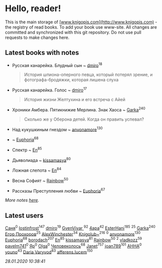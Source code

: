 # Hello, reader!
This is the main storage of [www.knigopis.com](http://www.knigopis.com) - the registry of read books.
To add your book use www-site. All changes are committed and synchronized with this git repository.
Do not use pull requests to make changes here.


## Latest books with notes
* Русская канарейка. Блудный сын ~ [dmiro](users/571/5714115-vkontakte)<sup>18</sup>
    > История шпиона-оперного певца, который потерял зрение, и фотографа-бродяжки, которая лишена слуха

* Русская канарейка. Голос ~ [dmiro](users/571/5714115-vkontakte)<sup>17</sup>
    > История жизни Желтухина и его встреча с Айей

* Хроники Амбера. Пятикнижие Мерлина. Знак Хаоса ~ [Garka](users/115/115753719718250012620-google)<sup>240</sup>
    > Сколько же у Оберона детей. Когда он править успевал?

* Над кукушкиным гнездом ~ [anvonamore](users/595/5957175-vkontakte)<sup>130</sup>

*  ~ [Euphoria](users/106/106304994652616315178-google)<sup>68</sup>

* Спектр ~ [En](users/333/333646551-vkontakte)<sup>85</sup>

* Дьяволиада ~ [kissamasya](users/684/68439978-vkontakte)<sup>80</sup>

* Ложная слепота ~ [En](users/333/333646551-vkontakte)<sup>84</sup>

* Весна Софият ~ [Rainbow](users/109/109787328219839805802-google)<sup>50</sup>

* Рассказы Преступления любви ~ [Euphoria](users/106/106304994652616315178-google)<sup>67</sup>


_More notes [here](latest_books_with_notes.md)._


## Latest users
[Саня](users/111/111645577348014069912-google)<sup>0</sup> 
[lostinfrost](users/217/217891524-vkontakte)<sup>147</sup> 
[dmiro](users/571/5714115-vkontakte)<sup>19</sup> 
[GvenVivar ](users/158/158266434925901-facebook)<sup>92</sup> 
[4apa](users/117/117392596378069249667-google)<sup>42</sup> 
[EsterHani](users/305/30558181-vkontakte)<sup>185</sup> 
[](users/270/270444099499-odnoklassniki)<sup>25</sup> 
[Garka](users/115/115753719718250012620-google)<sup>240</sup> 
[Егор Прохоров](users/481/481937529-vkontakte)<sup>25</sup> 
[AlexWinchester](users/268/2680385415370992-facebook)<sup>34</sup> 
[Knigolub~](users/111/111878597279669641685-google)<sup>216</sup> 
[](users/509/509679913-vkontakte)<sup>0</sup> 
[anvonamore](users/595/5957175-vkontakte)<sup>130</sup> 
[Euphoria](users/106/106304994652616315178-google)<sup>68</sup> 
[borodach](users/157/15706320-vkontakte)<sup>207</sup> 
[En](users/333/333646551-vkontakte)<sup>85</sup> 
[kissamasya](users/684/68439978-vkontakte)<sup>81</sup> 
[Rainbow](users/109/109787328219839805802-google)<sup>50</sup> 
[](users/153/1537586159620888-facebook)<sup>2</sup> 
[vladkozz](users/572/57239276-vkontakte)<sup>59</sup> 
[pavelm741](users/468/468820957-vkontakte)<sup>0</sup> 
[Яр](users/105/105454927277334527943-google)<sup>0</sup> 
[Olga](users/436/436975952-vkontakte)<sup>0</sup> 
[Человеколось](users/174/17475979687188177329-mailru)<sup>68</sup> 
[Janet](users/108/108113656204404967440-google)<sup>757</sup> 
[joan789](users/240/2401650-vkontakte)<sup>101</sup> 
[АННА](users/510/51000816-vkontakte)<sup>0</sup> 
[youno](users/302/302928912-vkontakte)<sup>43</sup> 
[Daria Varyvod](users/829/829893410524253-facebook)<sup>83</sup> 
[afferens.lucem](users/196/196071655-vkontakte)<sup>150</sup> 


_28.01.2020 10:38:41_
